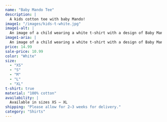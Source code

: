 ```yaml
---
name: "Baby Mando Tee"
description: |
  A kids cotton tee with baby Mando!
image1: "/images/kids-t-white.jpg"
image1-alt: |
  An image of a child wearing a white t-shirt with a design of Baby Mandalorian on the front.
image1-aria: |
  An image of a child wearing a white t-shirt with a design of Baby Mandalorian on the front.
price: 14.99
sale-price: 10.99
color: "White"
size:
  - "XS"
  - "S"
  - "M"
  - "L"
  - "XL"
t-shirt: true
material: "100% cotton"
availability: |
  Available in sizes XS – XL
shipping: "Please allow for 2–3 weeks for delivery."
category: "Shirts"
---
```

